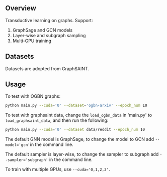 ## Overview

Transductive learning on graphs. Support: 
1) GraphSage and GCN models
2) Layer-wise and subgraph sampling
3) Multi-GPU training

## Datasets
Datasets are adopted from GraphSAINT. 

## Usage

To test with OGBN graphs:

```bash
python main.py --cuda='0' --dataset='ogbn-arxiv' --epoch_num 10
```

To test with graphsaint data, change the `load_ogbn_data` in 'main.py' to `load_graphsaint_data`, and then run the following:

```bash
python main.py --cuda='0' --dataset data/reddit --epoch_num 10
```

The default GNN model is GraphSage, to change the model to GCN add `--model='gcn'`in the command line.

The default sampler is layer-wise, to change the sampler to subgraph add `--sampler='subgraph'` in the command line.

To train with multiple GPUs, use `--cuda='0,1,2,3'`. 



